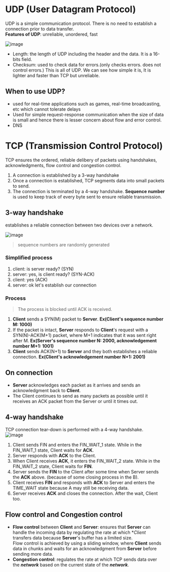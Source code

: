 # UDP (User Datagram Protocol)
UDP is a simple communication protocol. There is no need to establish a connection prior to data transfer.<br>
**Features of UDP**: unreliable, unordered, fast

![image](https://user-images.githubusercontent.com/67142421/178133335-70ef1d74-9b94-4d5f-bb30-f166eb2f93a0.png)

* Length: the length of UDP including the header and the data. It is a 16-bits field.
* Checksum: used to check data for errors.(only checks errors. does not control errors.)
This is all of UDP. We can see how simple it is, It is lighter and faster than TCP but unreliable.<br>

## When to use UDP?
* used for real-time applications such as games, real-time broadcasting, etc which cannot tolerate delays
* Used for simple request-response communication when the size of data is small and hence there is lesser concern about flow and error control.
* DNS

# TCP (Transmission Control Protocol)
TCP ensures the ordered, reliable delibery of packets using handshakes, acknowledgments, flow control and congestion control.<br>
1. A connection is established by a 3-way handshake
2. Once a connection is established, TCP segments data into small packets to send.
3. The connection is terminated by a 4-way handshake.
**Sequence number** is used to keep track of every byte sent to ensure reliable transmission.

## 3-way handshake
establishes a reliable connection between two devices over a network.

![image](https://user-images.githubusercontent.com/67142421/223976212-ecc67af5-a969-4b56-bf09-d728357b96db.png)

>sequence numbers are randomly generated
### Simplified process
1. client: is server ready? (SYN)
2. server: yes, is client ready? (SYN-ACK)
3. client: yes (ACK)
4. server: ok let's establish our connection
### Process
>The process is blocked until ACK is received.
1. **Client** sends a SYN(M) packet to **Server**. **Ex(Client's sequence number M: 1000)**
2. If the packet is intact, **Server** responds to **Client**'s request with a SYN(N)-ACK(M+1) packet, where M+1 indicates that it was sent right after M.
**Ex(Server's sequence number N: 2000, acknowledgement number M+1: 1001)**
3. **Client** sends ACK(N+1) to **Server** and they both establishes a reliable connection. **Ex(Client's acknowledgement number N+1: 2001)**

## On connection
- **Server** acknowledges each packet as it arrives and sends an acknowledgment back to **Client**.<br>
- The Client continues to send as many packets as possible until it receives an ACK packet from the Server or until it times out.

## 4-way handshake
TCP connection tear-down is performed with a 4-way handshake.<br>
![image](https://user-images.githubusercontent.com/67142421/178133057-8290aaef-1b2d-4c66-8c49-69b35f40e2b8.png)

1. Client sends FIN and enters the FIN_WAIT_1 state. While in the FIN_WAIT_1 state, Client waits for **ACK**.
2. Server responds with **ACK** to the Client.
3. When Client receives **ACK**, it enters the FIN_WAIT_2 state. While in the FIN_WAIT_2 state, Client waits for **FIN**.
4. Server sends the **FIN** to the Client after some time when Server sends the **ACK** above. (because of some closing process in the B).
5. Client receives **FIN** and responds with **ACK** to Server and enters the TIME_WAIT state because A may still be receiving data.
6. Server receives **ACK** and closes the connection. After the wait, Client too.

## Flow control and Congestion control
- **Flow control** between **Client** and **Server**: ensures that **Server** can handle the incoming data by regulating the rate at which **Client* transfers data because **Server**'s buffer has a limited size.<br>
Flow control is achieved by using a sliding window, where **Client** sends data in chunks and waits for an acknowledgment from **Server** before sending more data.
- **Congestion control**: regulates the rate at which TCP sends data over the ***network*** based on the current state of the ***network***.

